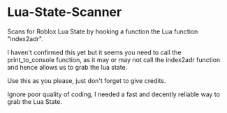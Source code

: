 # Lua-State-Scanner

Scans for Roblox Lua State by hooking a function the Lua function "index2adr".

I haven't confirmed this yet but it seems you need to call the print_to_console function, as it may or may not call the index2adr function and hence allows us to grab the lua state.

Use this as you please, just don't forget to give credits.

Ignore poor quality of coding, I needed a fast and decently reliable way to grab the Lua State.
